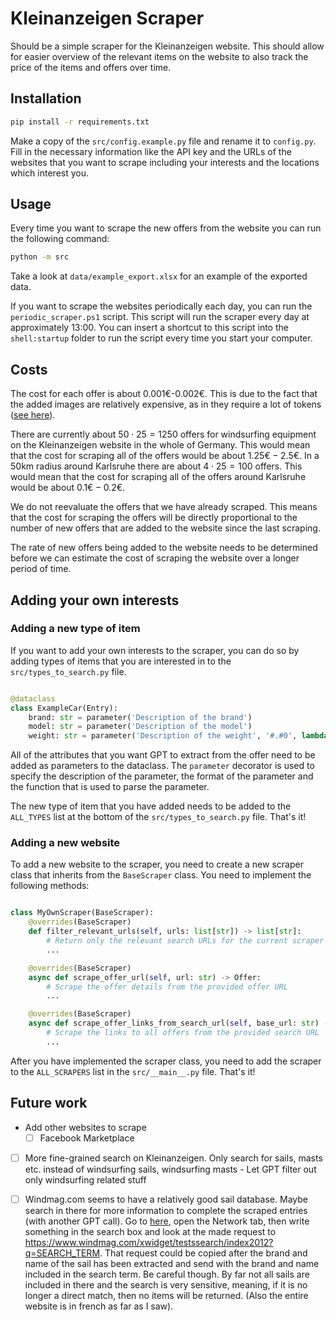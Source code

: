# Kleinanzeigen Scraper

Should be a simple scraper for the Kleinanzeigen website. This should allow for easier overview of the relevant items on the website to also track the price of the items and offers over time.

## Installation

```bash
pip install -r requirements.txt
```

Make a copy of the `src/config.example.py` file and rename it to `config.py`. Fill in the necessary information like the API key and the URLs of the websites that you want to scrape including your interests and the locations which interest you.

## Usage

Every time you want to scrape the new offers from the website you can run the following command:

```bash
python -m src
```

Take a look at `data/example_export.xlsx` for an example of the exported data.

If you want to scrape the websites periodically each day, you can run the `periodic_scraper.ps1` script. This script will run the scraper every day at approximately 13:00. You can insert a shortcut to this script into the `shell:startup` folder to run the script every time you start your computer.

## Costs

The cost for each offer is about 0.001€-0.002€. This is due to the fact that the added images are relatively expensive, as in they require a lot of tokens ([see here](https://platform.openai.com/docs/guides/vision)).

There are currently about $50 \cdot 25=1250$ offers for windsurfing equipment on the Kleinanzeigen website in the whole of Germany. This would mean that the cost for scraping all of the offers would be about $1.25€-2.5€$. In a 50km radius around Karlsruhe there are about $4 \cdot 25=100$ offers. This would mean that the cost for scraping all of the offers around Karlsruhe would be about $0.1€-0.2€$.

We do not reevaluate the offers that we have already scraped. This means that the cost for scraping the offers will be directly proportional to the number of new offers that are added to the website since the last scraping.

The rate of new offers being added to the website needs to be determined before we can estimate the cost of scraping the website over a longer period of time.

## Adding your own interests

### Adding a new type of item

If you want to add your own interests to the scraper, you can do so by adding types of items that you are interested in to the `src/types_to_search.py` file.

```python

@dataclass
class ExampleCar(Entry):
    brand: str = parameter('Description of the brand')
    model: str = parameter('Description of the model')
    weight: str = parameter('Description of the weight', '#.#0', lambda x: parse_numeric(x.replace('kg', '').strip()))

```

All of the attributes that you want GPT to extract from the offer need to be added as parameters to the dataclass. The `parameter` decorator is used to specify the description of the parameter, the format of the parameter and the function that is used to parse the parameter.

The new type of item that you have added needs to be added to the `ALL_TYPES` list at the bottom of the `src/types_to_search.py` file. That's it!

### Adding a new website

To add a new website to the scraper, you need to create a new scraper class that inherits from the `BaseScraper` class. You need to implement the following methods:

```python

class MyOwnScraper(BaseScraper):
    @overrides(BaseScraper)
    def filter_relevant_urls(self, urls: list[str]) -> list[str]:
        # Return only the relevant search URLs for the current scraper
        ...

    @overrides(BaseScraper)
    async def scrape_offer_url(self, url: str) -> Offer:
        # Scrape the offer details from the provided offer URL
        ...

    @overrides(BaseScraper)
    async def scrape_offer_links_from_search_url(self, base_url: str) -> list[str]:
        # Scrape the links to all offers from the provided search URL
        ...

```

After you have implemented the scraper class, you need to add the scraper to the `ALL_SCRAPERS` list in the `src/__main__.py` file. That's it!

## Future work

- Add other websites to scrape
  - [ ] Facebook Marketplace
- [ ] More fine-grained search on Kleinanzeigen. Only search for sails, masts etc. instead of windsurfing sails, windsurfing masts - Let GPT filter out only windsurfing related stuff
- [ ] Windmag.com seems to have a relatively good sail database. Maybe search in there for more information to complete the scraped entries (with another GPT call). Go to [here](https://www.windmag.com/voiles-2020-point-7-salt-pro), open the Network tab, then write something in the search box and look at the made request to <https://www.windmag.com/xwidget/testssearch/index2012?q=SEARCH_TERM>. That request could be copied after the brand and name of the sail has been extracted and send with the brand and name included in the search term. Be careful though. By far not all sails are included in there and the search is very sensitive, meaning, if it is no longer a direct match, then no items will be returned. (Also the entire website is in french as far as I saw).

